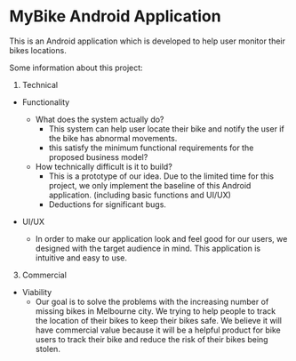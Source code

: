 # MyBike Android Application 
This is an Android application which is developed to help user monitor their bikes locations.

Some information about this project: 
1. Technical 
- Functionality
  - What does the system actually do?
    - This system can help user locate their bike and notify the user if the bike has abnormal movements. 
    - this satisfy the minimum functional requirements for the proposed business model?
  - How technically difficult is it to build?
    - This is a prototype of our idea. Due to the limited time for this project, we only implement the baseline of this Android application. (including basic functions and UI/UX)
     - Deductions for significant bugs.

- UI/UX
  - In order to make our application look and feel good for our users, we designed with the target audience in mind. This application is intuitive and easy to use.
  
3. Commercial
- Viability
  - Our goal is to solve the problems with the increasing number of missing bikes in Melbourne city. We trying to help people to track the location of their bikes to keep their bikes safe. We believe it will have commercial value because it will be a helpful product for bike users to track their bike and reduce the risk of their bikes being stolen. 
 

